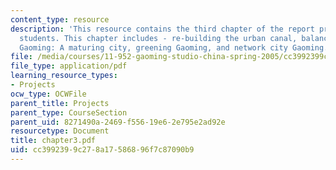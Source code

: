 ```yaml
---
content_type: resource
description: 'This resource contains the third chapter of the report prepared by the
  students. This chapter includes - re-building the urban canal, balancing urban growth,
  Gaoming: A maturing city, greening Gaoming, and network city Gaoming.'
file: /media/courses/11-952-gaoming-studio-china-spring-2005/cc3992399c278a17586896f7c87090b9_chapter3.pdf
file_type: application/pdf
learning_resource_types:
- Projects
ocw_type: OCWFile
parent_title: Projects
parent_type: CourseSection
parent_uid: 8271490a-2469-f556-19e6-2e795e2ad92e
resourcetype: Document
title: chapter3.pdf
uid: cc399239-9c27-8a17-5868-96f7c87090b9
---
```

